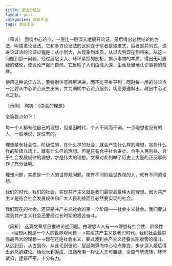 ```yaml
---
title: 递进论证法
layout: post
categories: 表现手法
tags: 表现手法
---
```


〔释义〕 围绕中心论点，一层比一层深入地展开论证，最后得出必然结论的方法，叫递进论证法。它和多方论证法的区别在于前者是递进式，后者是并列式。递进论证法的论证过程是：从小到大，从现象到本质，从过去到现在到将来，从这一问题到那一问题，经过层层深入、环环紧扣的剖析，揭示事物的本质，得出无可置疑的结论，使议论严密而自然。它反映了人们由浅入深、由表及里地认识事物的规律。

使用这种论证方法，要特别注意层层递进，而不能平推平列；同时每一层的分论点一定要从中心论点派生出来，并为阐明中心论点服务，切忌旁逸斜出，越出中心论点之轨。

〔示例〕 陶铸：《崇高的理想》

全篇要点如下：

每一个人都有他自己的理想，但是因时代、个人不同而不词。一点理想也没有的人，一般地说，是没有的。

理想是有社会性、阶级性的，在什么样的社会，就会产生什么样的理想，站在什么样的阶级立场上，就有什么样的理想。但是只有合乎社会进步、合乎人民利益、合乎社会发展规律的理想，才是伟大的理想。文章对此列举了历史上大量的正反事例作了充分证明。

理想问题，实质是一个人的世界观问题。抱有不同阶级世界观的人，就有不同的理想。

我们的时代，我们的社会，实现共产主义就是我们最崇高最伟大的理想。因为共产主义是符合社会发展规律和广大人民利益而且必然要实现的社会。

我们现在的社会，还只是共产主义社会的第一个阶段——社会主义社会。我们要过渡到共产主义社会还要经过长时期的艰苦奋斗。

〔简析〕 这篇文章层层推进论述问题。由理想人人有—→理想有社会性、阶级性—→理想问题是一个人的世界观问题—→实现共产主义是我们时代、我们社会最崇高最伟大的理想—→现在还是社会主义，要过渡到共产主义还要长期艰苦的奋斗。从远到近，从古到今，从此论到彼论，层层剥笋向中心论点靠拢，步步深入最后得出必然的结论。恰似水到渠成、瓜熟蒂落一样让人无可置疑。全篇气势流转，环环紧扣，逻辑严密，十分有力。 